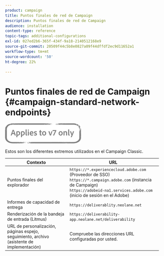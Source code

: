 ```yaml
---
product: campaign
title: Puntos finales de red de Campaign
description: Puntos finales de red de Campaign
audience: installation
content-type: reference
topic-tags: additional-configurations
exl-id: 027ed2b6-365f-434f-9a18-2140512168e9
source-git-commit: 20509f44c5b8e0827a09f44dffdf2ec9d11652a1
workflow-type: tm+mt
source-wordcount: '50'
ht-degree: 22%

---
```


# Puntos finales de red de Campaign {#campaign-standard-network-endpoints}

![](../../assets/v7-only.svg)

Estos son los diferentes extremos utilizados en el Campaign Classic.

| Contexto | URL |
|--- |--- |
| Puntos finales del explorador | `https://*.experiencecloud.adobe.com` (Proveedor de SSO)<br>`https://*.campaign.adobe.com`  (instancia de Campaign)<br>`https://adobeid-na1.services.adobe.com`  (inicio de sesión en el Adobe) |
| Informes de capacidad de entrega | `https://deliverablity.neolane.net` |
| Renderización de la bandeja de entrada (Litmus) | `https://deliverability-app.neolane.net/deliverability` |
| URL de personalización, páginas espejo, seguimiento, archivo (asistente de implementación) | Compruebe las direcciones URL configuradas por usted. |
